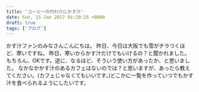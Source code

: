 ```yaml
---
title: 'コーヒーの代わりにかす汁'
date: Sun, 15 Jan 2017 01:29:25 +0000
draft: true
tags: ['ブログ']
---
```


かす汁ファンのみなさんこんにちは。 昨日、今日は大阪でも雪がチラつくほど、寒いですね。 昨日、寒いからかす汁だけでもいけるの？と聞かれました。もちろん、OKです。逆に、なるほど、そういう使い方があったか、と思いました。 なかなかかす汁のあるカフェはないのでは？と思いますが、あったら教えてください。(カフェじゃなくてもいいです。)どこかに一覧を作っていつでもかす汁を食べられるようにしたいです。